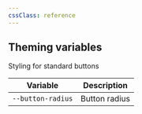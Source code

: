 ```yaml
---
cssClass: reference
---
```


## Theming variables

Styling for standard buttons

| Variable          | Description   |
| ----------------- | ------------- |
| `--button-radius` | Button radius |
